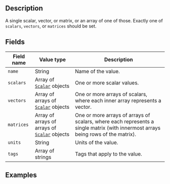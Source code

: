 ## Description

A single scalar, vector, or matrix, or an array of one of those. Exactly one of `scalars`, `vectors`, or `matrices` should be set.

## Fields

Field name | Value type | Description
-----------|------------|------------
`name` | String | Name of the value.
`scalars` | Array of [`Scalar`](!schema_definition/common/Scalar) objects | One or more scalar values.
`vectors` | Array of arrays of [`Scalar`](!schema_definition/common/Scalar) objects | One or more arrays of scalars, where each inner array represents a vector.
`matrices` | Array of arrays of arrays of [`Scalar`](!schema_definition/common/Scalar) objects | One or more arrays of arrays of scalars, where each represents a single matrix (with innermost arrays being rows of the matrix).
`units` | String | Units of the value.
`tags` | Array of strings | Tags that apply to the value.

## Examples
